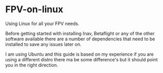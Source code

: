 # FPV-on-linux
Using Linux for all your FPV needs.

Before getting started with installing Inav, Betaflight or any of the other software available there are a number of dependencies that need to be installed to save  any issues later on.

I am using Ubuntu and this guide is based on my experience if you are using a different distro there ma be some difference's but it should point you in the right direction. 